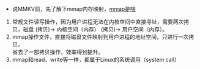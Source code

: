 
* 说MMKV前，先了解下mmap内存映射，[mmap是啥](https://www.cnblogs.com/huxiao-tee/p/4660352.html) 

1. 常规文件读写操作，因为用户进程无法在内核空间中直接寻址，需要两次拷贝，磁盘 (拷贝)-> 内核空间（内存） (拷贝)-> 用户空间（内存）。  
2. mmap操作文件，直接将磁盘文件映射到用户进程的地址空间，只进行一次拷贝。  
省去了一部拷贝操作，效率得到提升。  
3. mmap和read、write等一样，都属于Linux的系统调用（system call）

